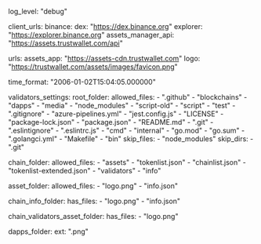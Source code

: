   log_level: "debug"

client_urls:
  binance:
    dex: "https://dex.binance.org"
    explorer: "https://explorer.binance.org"
  assets_manager_api: "https://assets.trustwallet.com/api"

urls:
  assets_app: "https://assets-cdn.trustwallet.com"
  logo: "https://trustwallet.com/assets/images/favicon.png"

time_format: "2006-01-02T15:04:05.000000"

validators_settings:
  root_folder:
    allowed_files:
      - ".github"
      - "blockchains"
      - "dapps"
      - "media"
      - "node_modules"
      - "script-old"
      - "script"
      - "test"
      - ".gitignore"
      - "azure-pipelines.yml"
      - "jest.config.js"
      - "LICENSE"
      - "package-lock.json"
      - "package.json"
      - "README.md"
      - ".git"
      - ".eslintignore"
      - ".eslintrc.js"
      - "cmd"
      - "internal"
      - "go.mod"
      - "go.sum"
      - ".golangci.yml"
      - "Makefile"
      - "bin"
    skip_files:
      - "node_modules"
    skip_dirs:
      - ".git"

  chain_folder:
    allowed_files:
      - "assets"
      - "tokenlist.json"
      - "chainlist.json"
      - "tokenlist-extended.json"
      - "validators"
      - "info"

  asset_folder:
    allowed_files:
      - "logo.png"
      - "info.json"

  chain_info_folder:
    has_files:
      - "logo.png"
      - "info.json"

  chain_validators_asset_folder:
    has_files:
      - "logo.png"

  dapps_folder:
    ext: ".png"

